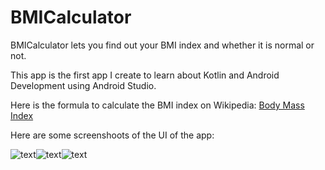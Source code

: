 # BMICalculator
BMICalculator lets you find out your BMI index and whether it is normal or not.

This app is the first app I create to learn about Kotlin and Android Development using Android Studio.

Here is the formula to calculate the BMI index on Wikipedia: [Body Mass Index](https://en.wikipedia.org/wiki/Body_mass_index#:~:text=When%20the%20term-,BMI,-is%20used%20informally)

Here are some screenshoots of the UI of the app:

![text](https://i.imgur.com/Dsnxr9el.png)![text](https://i.imgur.com/KCsuloSl.png)![text](https://i.imgur.com/SDAB41ml.png)



